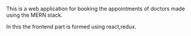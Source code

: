 This is a web application for booking the appointments of doctors made using the MERN stack.

In this the frontend part is formed using react,redux.
